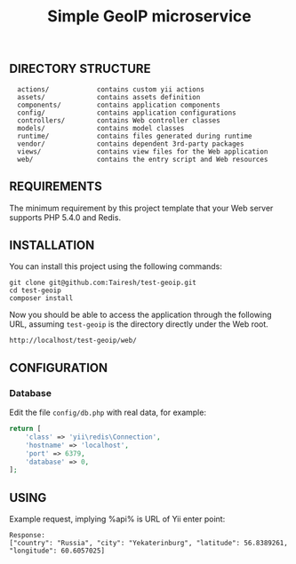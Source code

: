 <p align="center">
    <h1 align="center">Simple GeoIP microservice</h1>
    <br>
</p>


DIRECTORY STRUCTURE
-------------------

      actions/            contains custom yii actions
      assets/             contains assets definition
      components/         contains application components
      config/             contains application configurations
      controllers/        contains Web controller classes
      models/             contains model classes
      runtime/            contains files generated during runtime
      vendor/             contains dependent 3rd-party packages
      views/              contains view files for the Web application
      web/                contains the entry script and Web resources



REQUIREMENTS
------------

The minimum requirement by this project template that your Web server supports PHP 5.4.0 and Redis.


INSTALLATION
------------

You can install this project using the following commands:

~~~
git clone git@github.com:Tairesh/test-geoip.git
cd test-geoip
composer install
~~~

Now you should be able to access the application through the following URL, assuming `test-geoip` is the directory
directly under the Web root.

~~~
http://localhost/test-geoip/web/
~~~


CONFIGURATION
-------------

### Database

Edit the file `config/db.php` with real data, for example:

```php
return [
    'class' => 'yii\redis\Connection',
    'hostname' => 'localhost',
    'port' => 6379,
    'database' => 0,
];
```


USING
-----

Example request, implying %api% is URL of Yii enter point:
```GET %api%/ip2geo?ip=94.140.141.95
Response:
["country": "Russia", "city": "Yekaterinburg", "latitude": 56.8389261, "longitude": 60.6057025]
```
